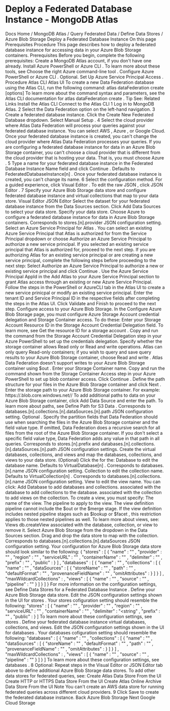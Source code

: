# Deploy a Federated Database Instance - MongoDB Atlas


Docs Home / MongoDB Atlas / Query Federated Data / Define Data Stores / Azure Blob Storage Deploy a Federated Database Instance On this page Prerequisites Procedure This page describes how to deploy a federated database instance for
accessing data in your Azure Blob Storage containers. Prerequisites Before you begin, complete the following prerequisites: Create a MongoDB Atlas account, if you don't have one already. Install Azure PowerShell or Azure
CLI . To learn more
about these tools, see Choose the right Azure command-line tool . Configure Azure PowerShell or Azure CLI . Optional. Set Up Azure Service Principal Access . Procedure Atlas CLI Atlas UI To create a new Data Federation database using the
Atlas CLI, run the following command: atlas dataFederation create <name> [options] To learn more about the command syntax and parameters, see the
Atlas CLI documentation for atlas dataFederation create . Tip See: Related Links Install the Atlas CLI Connect to the Atlas CLI 1 Log in to MongoDB Atlas. 2 Select the Data Federation option on the left-hand navigation. 3 Create a federated database instance. Click the Create New Federated Database dropdown. Select Manual Setup . 4 Select the cloud provider where Atlas Data Federation will process your queries against your federated database instance. You can select AWS , Azure , or Google Cloud. Once your federated database instance is created, you
can't change the cloud provider where Atlas Data Federation processes your queries. If you are configuring a federated database instance for data in an Azure Blob Storage container, you can't choose a cloud provider that is different from the cloud provider that is hosting your data. That is, you must choose Azure . 5 Type a name for your federated database instance in the Federated Database Instance Name field and click Continue . Defaults to FederatedDatabaseInstance[n] . Once your federated database instance is
created, you can't change its name. 6 Select the configuration method. For a guided experience, click Visual Editor . To edit the raw JSON , click JSON Editor . 7 Specify your Azure Blob Storage data store and configure federated database instance and virtual collections that map to your data store. Visual Editor JSON Editor Select the dataset for your federated database instance from the Data Sources section. Click Add Data Sources to select your data store. Specify your data store. Choose Azure to configure a federated database instance for data in Azure Blob Storage
containers. Corresponds to stores.[n].provider JSON configuration setting. Select an Azure Service Principal for Atlas . You can select an existing Azure Service Principal that Atlas is
authorized for from the Service Principal dropdown or choose Authorize an Azure Service Principal to authorize a new
service principal. If you selected an existing service principal that Atlas is
authorized for, proceed to the next step. If you are authorizing Atlas for an existing service principal or
are creating a new service principal, complete the following steps
before proceeding to the next step: Select Authorize an Azure Service Principal to
authorize a new or existing service principal and click Continue . Use the Azure Service Principal AppId in the Add
Atlas to your Azure Service Principal section to grant Atlas access through an existing or new Azure Service Principal. Follow the steps in the PowerShell or AzureCLI tab in the Atlas UI to create a new
service prinicpal or modify an existing service principal. Enter the tenant ID and Service Principal ID in the respective
fields after completing the steps in the Atlas UI. Click Validate and Finish to proceed to the next step. Configure access to your Azure Blob Storage. In the Configure Azure Blob Storage page, you must
configure Azure Storage Account credential delegation and Storage
Container access. To do these: Enter your Storage Account Resource ID in the Storage
Account Credential Delegation field. To learn more, see Get the resource ID for a storage account . Copy and run the command from the Storage Account
Credential Delegation step in your Azure PowerShell
to set up the credentials delegation. Specify whether the storage container allows Read only or Read and write operations. Atlas can only query Read-only containers; if you
wish to query and save query results to your Azure Blob Storage container,
choose Read and write . Atlas Data Federation doesn't support writes to your Azure Blob Storage container using $out . Enter your Storage Container name. Copy and run the command shown from the Storage
Container Access step in your Azure PowerShell to set up blob
container access. Click Continue . Define the path structure for your files in the Azure Blob Storage container
and click Next . Enter the storage path to your Azure Blob Storage container. For example: https://<storage-account>.blob.core.windows.net/<container>/<file-name> To add additional paths to data on your Azure Blob Storage container, click Add Data Source and enter the path. To learn more about
paths, see Define Path for S3 Data . Corresponds to databases.[n].collections.[n].dataSources.[n].path JSON configuration setting. Optional . Specify the partition fields that Data Federation should use
when searching the files in the Azure Blob Storage container and the field
value type. If omitted, Data Federation does a recursive search for all files from the
root of the Azure Blob Storage container. If you don't select a specific field
value type, Data Federation adds any value in that path in all queries. Corresponds to stores.[n].prefix and databases.[n].collections.[n].dataSources.[n].path JSON configuration settings. Create the virtual databases, collections, and views and map the
databases, collections, and views to your data store. (Optional) Click the for the: Database to edit the database name. Defaults to VirtualDatabase[n] . Corresponds to databases.[n].name JSON configuration
setting. Collection to edit the collection name. Defaults to VirtualCollection[n] . Corresponds to databases.[n].collections.[n].name JSON configuration setting. View to edit the view name. You can click: Add Database to add databases and collections. associated with the database to add collections
to the database. associated with the collection to add views on the collection. To create a
view, you must specify: The name of the view. The pipeline to apply to the view. The view definition pipeline cannot include the $out or
the $merge stage. If the view definition includes
nested pipeline stages such as $lookup or $facet ,
this restriction applies to those nested pipelines as well. To learn more about views, see: Views db.createView associated with the database, collection, or
view to remove it. Select Azure Blob Storage from the dropdown in the Data Sources section. Drag and drop the data store to map with the collection. Corresponds to databases.[n].collections.[n].dataSources JSON configuration setting. Your configuration for Azure Blob Storage data store should look
similar to the following: { "stores" : [ { "name" : "<string>" , "provider" : "<string>" , "region" : "<string>" , "serviceURL" : "<string>" , "containerName" : "<string>" , "delimiter" : "<string>" , "prefix" : "<string>" , "public" : <boolean> } ] , "databases" : [ { "name" : "<string>" , "collections" : [ { "name" : "<string>" , "dataSources" : [ { "storeName" : "<string>" , "path" : "<string>" , "defaultFormat" : "<string>" , "provenanceFieldName" : "<string>" , "omitAttributes" : <boolean> } ] } ] , "maxWildcardCollections" : <integer> , "views" : [ { "name" : "<string>" , "source" : "<string>" , "pipeline" : "<string>" } ] } ] } For more information on the configuration settings, see Define Data Stores for a Federated Database Instance . Define your Azure Blob Storage data store. Edit the JSON configuration settings shown in the UI for stores . Your stores cofiguration setting should resemble the
following: "stores" : [ { "name" : "<string>" , "provider" : "<string>" , "region" : "<string>" , "serviceURL" : "<string>" , "containerName" : "<string>" , "delimiter" : "<string" , "prefix" : "<string>" , "public" : <boolean> } ] To learn more about these configuration settings, see stores . Define your federated database instance virtual databases, collections, and views. Edit the JSON configuration settings shown in the UI for databases . Your databases cofiguration setting should
resemble the following: "databases" : [ { "name" : "<string>" , "collections" : [ { "name" : "<string>" , "dataSources" : [ { "storeName" : "<string>" , "defaultFormat" : "<string>" , "path" : "<string>" , "provenanceFieldName" : "<string>" , "omitAttributes" : <boolean> } ] } ] , "maxWildcardCollections" : <integer> , "views" : [ { "name" : "<string>" , "source" : "<string>" , "pipeline" : "<string>" } ] } ] To learn more about these configuration settings, see databases . 8 Optional: Repeat steps in the Visual Editor or JSON Editor tab above to define additional Azure Blob Storage data stores. To add other data stores for federated queries, see: Create Atlas Data Store From the UI Create HTTP or HTTPS Data Store From the
UI Create Atlas Online Archive Data Store From the UI Note You can't create an AWS data store for running federated
queries across different cloud providers. 9 Click Save to create the federated database instance. Back Azure Blob Storage Next Google Cloud Storage
